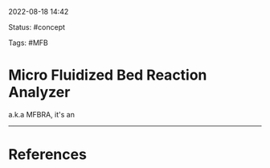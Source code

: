  2022-08-18  14:42

Status: #concept 

Tags: #MFB 

# Micro Fluidized Bed Reaction Analyzer

a.k.a MFBRA, it's an 






---
# References

